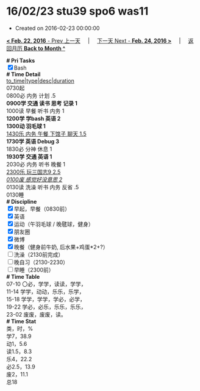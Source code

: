 # 16/02/23 stu39 spo6 was11

- Created on 2016-02-23 00:00:00

[**< Feb. 22, 2016** - Prev 上一天](/lifelogs/2016/02/d22.md) &nbsp; &nbsp; | &nbsp; &nbsp; [下一天 Next - **Feb. 24, 2016 >**](/lifelogs/2016/02/d24.md) &nbsp; &nbsp; |  &nbsp; &nbsp; [返回月历 **Back to Month ^**](/lifelogs/2016/02/index.md)
<br/><div><b># Pri Tasks</b></div><div><input checked="true" type="checkbox"/>Bash</div><div><b># Time Detail</b></div><div><u>to_time|type|desc|duration</u></div><div>0730起</div><div>0800必 内务 计划 .5</div><div><b>0900学 交通 读书 思考 记录 1</b></div><div>1000读 早餐 听书 内务 1</div><div><b>1200学 学bash 英语 2</b></div><div><b>1300动 羽毛球 1</b></div><div><u>1430乐 内务 午餐 下馆子 聊天 1.5</u></div><div><b>1730学 英语 Debug 3</b></div><div>1830必 分神 休息 1</div><div><b>1930学 交通 英语 1</b></div><div>2030必 内务 听书 晚餐 1</div><div><u>2300乐 玩三国志9 2.5</u></div><div><u><i>0100废 感觉好没意思 2</i></u></div><div>0130读 洗澡 听书 内务 反省 .5</div><div>0130睡</div><div><b># Discipline</b></div><div><input checked="true" type="checkbox"/>早起，早餐（0830前）</div><div><input checked="true" type="checkbox"/>英语</div><div><input checked="true" type="checkbox"/>运动（午羽毛球 / 晚毽球，健身）</div><div><input checked="true" type="checkbox"/>朋友圈</div><div><input checked="true" type="checkbox"/>微博</div><div><input checked="true" type="checkbox"/>晚餐（健身前牛奶, 后水果+鸡蛋*2+?）</div><div><input type="checkbox"/>洗澡（2130前完成）</div><div><input type="checkbox"/>晚自习（2130-2230）</div><div><input type="checkbox"/>早睡（2300前）</div><div><b># Time Table</b></div><div>07-10 〇必，学学，读读，学学，</div><div>11-14 学学，动动，乐乐，乐学，</div><div>15-18 学学，学学，学必，必学，</div><div>19-22 学必，必乐，乐乐，乐乐，</div><div>23-02 废废，废废，读。</div><div><b># Time Stat</b></div><div>类，时，%</div><div>学7，38.9</div><div>动1，5.6</div><div>读1.5，8.3</div><div>乐4，22.2</div><div>必2.5，13.9</div><div>废2，11.1</div><div>总18</div>
